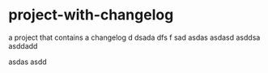 # project-with-changelog
a project that contains a changelog
d
dsada
dfs
f
sad
asdas
asdasd
asddsa
asddadd

asdas
asdd
